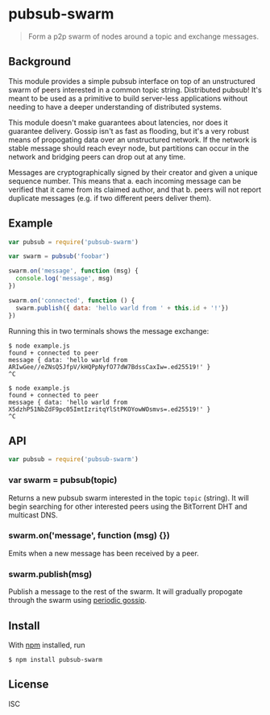 # pubsub-swarm

> Form a p2p swarm of nodes around a topic and exchange messages.

## Background

This module provides a simple pubsub interface on top of an unstructured swarm
of peers interested in a common topic string. Distributed pubsub! It's meant to
be used as a primitive to build server-less applications without needing to have
a deeper understanding of distributed systems.

This module doesn't make guarantees about latencies, nor does it guarantee
delivery. Gossip isn't as fast as flooding, but it's a very robust means of
propogating data over an unstructured network. If the network is stable message
should reach eveyr node, but partitions can occur in the network and bridging
peers can drop out at any time.

Messages are cryptographically signed by their creator and given a unique
sequence number. This means that a. each incoming message can be verified that
it came from its claimed author, and that b. peers will not report duplicate
messages (e.g. if two different peers deliver them).


## Example

```js
var pubsub = require('pubsub-swarm')

var swarm = pubsub('foobar')

swarm.on('message', function (msg) {
  console.log('message', msg)
})

swarm.on('connected', function () {
  swarm.publish({ data: 'hello warld from ' + this.id + '!'})
})
```

Running this in two terminals shows the message exchange:

```
$ node example.js
found + connected to peer
message { data: 'hello warld from
ARIwGee//eZNsQ5JfpV/kHQPpNyfO77dW7BdssCaxIw=.ed25519!' }
^C
```

```
$ node example.js
found + connected to peer
message { data: 'hello warld from
X5dzhP51NbZdF9pc05ImtIzritqYlStPKOYowWOsmvs=.ed25519!' }
^C
```

## API

```js
var pubsub = require('pubsub-swarm')
```

### var swarm = pubsub(topic)

Returns a new pubsub swarm interested in the topic `topic` (string). It will
begin searching for other interested peers  using the BitTorrent DHT and
multicast DNS.

### swarm.on('message', function (msg) {})

Emits when a new message has been received by a peer.

### swarm.publish(msg)

Publish a message to the rest of the swarm. It will gradually propogate through
the swarm using [periodic gossip](https://github.com/noffle/secure-gossip).

## Install

With [npm](https://npmjs.org/) installed, run

```
$ npm install pubsub-swarm
```

## License

ISC
